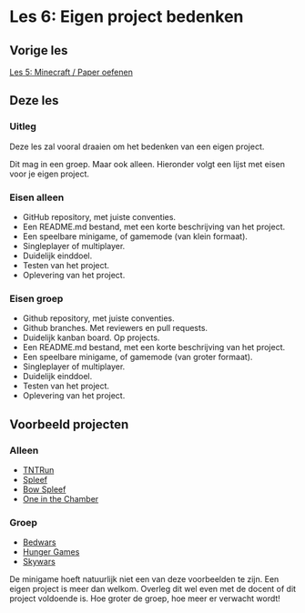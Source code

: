 # Les 6: Eigen project bedenken #

## Vorige les ##
[Les 5: Minecraft / Paper oefenen](/les5/readme.md)

## Deze les ##

### Uitleg ###
Deze les zal vooral draaien om het bedenken van een eigen project.

Dit mag in een groep. Maar ook alleen. Hieronder volgt een lijst met eisen voor je eigen project.

### Eisen alleen ###
- GitHub repository, met juiste conventies.
- Een README.md bestand, met een korte beschrijving van het project.
- Een speelbare minigame, of gamemode (van klein formaat).
- Singleplayer of multiplayer.
- Duidelijk einddoel.
- Testen van het project.
- Oplevering van het project.

### Eisen groep ###
- Github repository, met juiste conventies.
- Github branches. Met reviewers en pull requests.
- Duidelijk kanban board. Op projects.
- Een README.md bestand, met een korte beschrijving van het project.
- Een speelbare minigame, of gamemode (van groter formaat).
- Singleplayer of multiplayer.
- Duidelijk einddoel.
- Testen van het project.
- Oplevering van het project.

## Voorbeeld projecten ##

### Alleen ###
- [TNTRun](/voorbeelden/tntrun.md)
- [Spleef](/voorbeelden/spleef.md)
- [Bow Spleef](/voorbeelden/bowspleef.md)
- [One in the Chamber](/voorbeelden/oneinthechamber.md)

### Groep ###
- [Bedwars](/voorbeelden/bedwars.md)
- [Hunger Games](/voorbeelden/hungergames.md)
- [Skywars](/voorbeelden/skywars.md)

De minigame hoeft natuurlijk niet een van deze voorbeelden te zijn. 
Een eigen project is meer dan welkom. Overleg dit wel even met de docent of dit project voldoende is.
Hoe groter de groep, hoe meer er verwacht wordt!